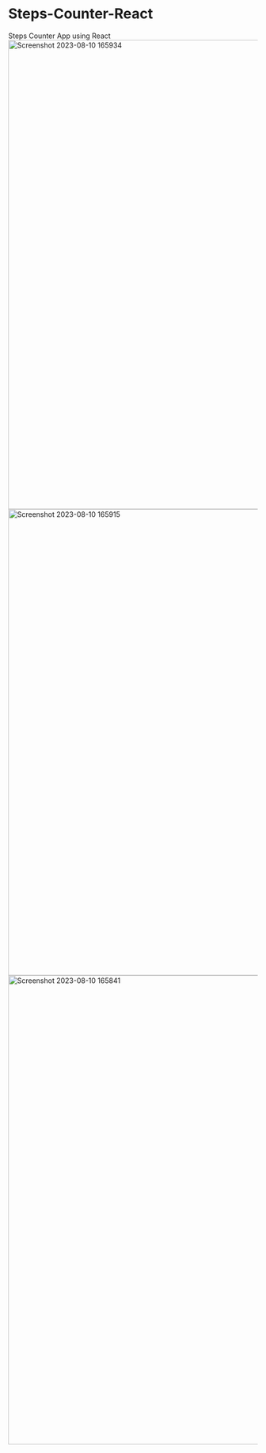 # Steps-Counter-React
Steps Counter App using React
<img width="947" alt="Screenshot 2023-08-10 165934" src="https://github.com/faizanwaniiQuasar/Steps-Counter-React/assets/129840881/0d5c89bf-6193-4d04-bc43-fb2447a287b3">
<img width="941" alt="Screenshot 2023-08-10 165915" src="https://github.com/faizanwaniiQuasar/Steps-Counter-React/assets/129840881/5034f0a7-64d7-4d6d-9ee3-8cd0cd2532cb">
<img width="947" alt="Screenshot 2023-08-10 165841" src="https://github.com/faizanwaniiQuasar/Steps-Counter-React/assets/129840881/b22790fe-1ef0-4f1d-9ad3-c4999c395e14">
